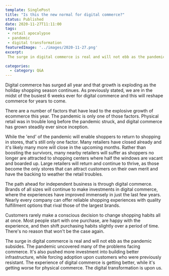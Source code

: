 ```yaml
---
template: SinglePost
title: "Is this the new normal for digital commerce?"
status: Published
date: 2020-11-27T11:11:00
tags:
 - retail apocalypse
 - pandemic
 - digital transformation
featuredImage: '../images/2020-11-27.png'
excerpt:
 The surge in digital commerce is real and will not ebb as the pandemic subsides. The pandemic uncovered many of the problems facing commerce. It's also pushed more investment into building better infrastructure, while forcing adoption upon customers who were previously resistant. The experience of digital commerce is getting better, while it's getting worse for physical commerce. The digital transformation is upon us.

categories:
  - category: Q&A
---
```

Digital commerce has surged all year and that growth is exploding as the holiday shopping season continues. As previously stated, we are in the midst of the busiest 6 weeks ever for digital commerce and this will reshape commerce for years to come.

There are a number of factors that have lead to the explosive growth of ecommerce this year. The pandemic is only one of those factors. Physical retail was in trouble long before the pandemic struck, and digital commerce has grown steadily ever since inception.

While the 'end' of the pandemic will enable shoppers to return to shopping in stores, that's still only one factor. Many retailers have closed already and it's likely many more will close in the upcoming months. Rather than boosting the survivors, many nearby retailers will suffer as shoppers no longer are attracted to shopping centers where half the windows are vacant and boarded up. Large retailers will return and continue to thrive, as those become the only stores that can attract customers on their own merit and have the backing to weather the retail troubles.

The path ahead for independent business is through digital commerce. Brands of all sizes will continue to make investments in digital commerce, where the experiences have improved immensely in just the last few years. Nearly every company can offer reliable shopping experiences with quality fulfillment options that rival those of the largest brands.

Customers rarely make a conscious decision to change shopping habits all at once. Most people start with one purchase, are happy with the experience, and then shift purchasing habits slightly over a period of time. There's no reason that won't be the case again.

The surge in digital commerce is real and will not ebb as the pandemic subsides. The pandemic uncovered many of the problems facing commerce. It's also pushed more investment into building better infrastructure, while forcing adoption upon customers who were previously resistant. The experience of digital commerce is getting better, while it's getting worse for physical commerce. The digital transformation is upon us.
